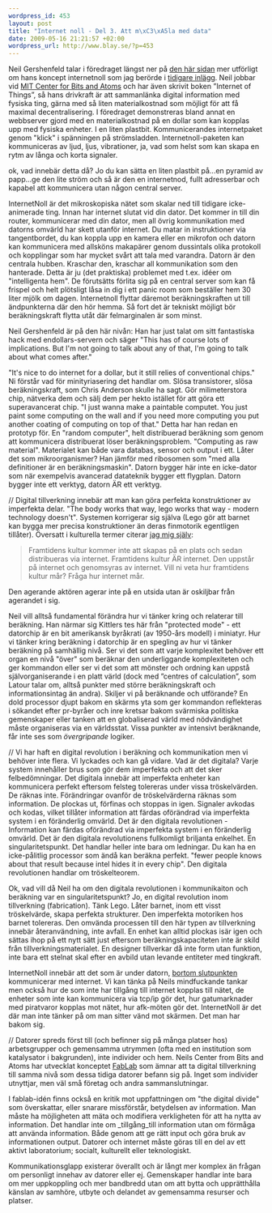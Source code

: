 ```yaml
--- 
wordpress_id: 453
layout: post
title: "Internet noll - Del 3. Att m\xC3\xA5la med data"
date: 2009-05-16 21:21:57 +02:00
wordpress_url: http://www.blay.se/?p=453
---
```

Neil Gershenfeld talar i föredraget längst ner på <a href="http://www.c-span.org/congress/digitalfuture.asp">den här sidan</a> mer utförligt om hans koncept internetnoll som jag berörde i <a href="http://www.blay.se/2009/05/05/internet-noll-del-2-fel-moln/">tidigare inlägg</a>. Neil jobbar vid <a href="http://cba.mit.edu/">MIT Center for Bits and Atoms</a> och har även skrivit boken ”Internet of Things”, så hans drivkraft är att sammanlänka digital information med fysiska ting, gärna med så liten materialkostnad som möjligt för att få maximal decentralisering. I föredraget demonstreras bland annat en webbserver gjord med en materialkostnad på en dollar som kan kopplas upp med fysiska enheter. I en liten plastbit. Kommunicerandes internetpaket genom "klick" i spänningen på strömsladden. Internetnoll-paketen kan kommuniceras av ljud, ljus, vibrationer, ja, vad som helst som kan skapa en rytm av långa och korta signaler.

ok, vad innebär detta då? Jo du kan sätta en liten plastbit på...en pyramid av papp...ge den lite ström och så är den en internetnod, fullt adresserbar och kapabel att kommunicera utan någon central server.

InternetNoll är det mikroskopiska nätet som skalar ned till tidigare icke-animerade ting. Innan har internet slutat vid din dator. Det kommer in till din router, kommunicerar med din dator, men all övrig kommunikation med datorns omvärld har skett utanför internet. Du matar in instruktioner via tangentbordet, du kan koppla upp en kamera eller en mikrofon och datorn kan kommunicera med allsköns makapärer genom dussintals olika protokoll och kopplingar som har mycket svårt att tala med varandra. Datorn är den centrala hubben. Kraschar den, kraschar all kommunikation som den hanterade. Detta är ju (det praktiska) problemet med t.ex. idéer om "intelligenta hem". De förutsätts förlita sig på en central server som kan få frispel och helt plötsligt låsa in dig i ett panic room som beställer hem 30 liter mjölk om dagen. Internetnoll flyttar däremot beräkningskraften ut till ändpunkterna där den hör hemma. Så fort det är tekniskt möjligt bör beräkningskraft flytta utåt där felmarginalen är som minst.

Neil Gershenfeld är på den här nivån: Han har just talat om sitt fantastiska hack med endollars-servern och säger "This has of course lots of implications. But I'm not going to talk about any of that, I'm going to talk about what comes after."

"It's nice to do internet for a dollar, but it still relies of conventional chips." Ni förstår vad för minityriasering det handlar om. Slösa transistorer, slösa beräkningskraft, som Chris Anderson skulle ha sagt. Gör milimeterstora chip, nätverka dem och sälj dem per hekto istället för att göra ett superavancerat chip.
"I just wanna make a paintable computet. You just paint some computing on the wall and if you need more computing you put another coating of computing on top of that." Detta har han redan en prototyp för. En "random computer", helt distribuerad beräkning som genom att kommunicera distribuerat löser beräkningsproblem. "Computing as raw material". Materialet kan både vara databas, sensor och output i ett. Låter det som mikroorganismer? Han jämför med ribosomen som "med alla definitioner är en beräkningsmaskin". Datorn bygger här inte en icke-dator som när exempelvis avancerad datateknik bygger ett flygplan. Datorn bygger inte ett verktyg, datorn ÄR ett verktyg.

//
Digital tillverkning innebär att man kan göra perfekta konstruktioner av imperfekta delar. "The body works that way, lego works that way - modern technology doesn't". Systemen korrigerar sig själva (Lego gör att barnet kan bygga mer precisa konstruktioner än deras finmotorik egentligen tillåter). Översatt i kulturella termer citerar <a href="http://www.blay.se/2009/04/27/om-internetreglering-debatten-pa-stockholms-universitet/">jag mig själv</a>:
<blockquote>Framtidens kultur kommer inte att skapas på en plats och sedan distribueras via internet. Framtidens kultur ÄR internet. Den uppstår på internet och genomsyras av internet. Vill ni veta hur framtidens kultur mår? Fråga hur internet mår.</blockquote>
Den agerande aktören agerar inte på en utsida utan är oskiljbar från agerandet i sig.

Neil vill alltså fundamental förändra hur vi tänker kring och relaterar till beräkning. Han närmar sig Kittlers tes här från "protected mode" - ett datorchip är en bit amerikansk byråkrati (av 1950-års modell) i miniatyr. Hur vi tänker kring beräkning i datorchip är en spegling av hur vi tänker beräkning på samhällig nivå. Ser vi det som att varje komplexitet behöver ett organ en nivå "över" som beräknar den underliggande komplexiteten och ger kommandon eller ser vi det som att mönster och ordning kan uppstå självorganiserande i en platt värld (dock med ”centres of calculation”, som Latour talar om, alltså punkter med större beräkningskraft och informationsintag än andra). Skiljer vi på beräknande och utförande? En dold processor djupt bakom en skärms yta som ger kommandon reflekteras i sökandet efter pr-byråer och inre kretsar bakom svärmiska politiska gemenskaper eller tanken att en globaliserad värld med nödvändighet måste organiseras via en världsstat. Vissa punkter av intensivt beräknande, får inte ses som _övergripande_ logiker.

//
Vi har haft en digital revolution i beräkning och kommunikation men vi behöver inte flera. Vi lyckades och kan gå vidare. Vad är det digitala? Varje system innehåller brus som gör dem imperfekta och att det sker felbedömningar. Det digitala innebär att imperfekta enheter kan kommunicera perfekt eftersom felsteg tolereras under vissa tröskelvärden. De räknas inte. Förändringar ovanför de tröskelvärderna räknas som information. De plockas ut, förfinas och stoppas in igen. Signaler avkodas och kodas, vilket tillåter information att färdas oförändrad via imperfekta system i en föränderlig omvärld. Det är den digitala revolutionen - Information kan färdas oförändrad via imperfekta system i en föränderlig omvärld. Det är den digitala revolutionens fullkomligt briljanta enkelhet. En singularitetspunkt. Det handlar heller inte bara om ledningar. Du kan ha en icke-pålitlig processor som ändå kan beräkna perfekt. "fewer people knows about that result because intel hides it in every chip". Den digitala revolutionen handlar om tröskelteorem.

Ok, vad vill då Neil ha om den digitala revolutionen i kommunikaiton och beräkning var en singularitetspunkt? Jo, en digital revolution inom tillverkning (fabrication). Tänk Lego. Låter barnet, inom ett visst tröskelvärde, skapa perfekta strukturer. Den imperfekta motoriken hos barnet tolereras. Den omvända processen till den här typen av tillverkning innebär återanvändning, inte avfall. En enhet kan alltid plockas isär igen och sättas ihop på ett nytt sätt just eftersom beräkningskapaciteten inte är skild från tillverkningsmaterialet. En designer tillverkar då inte form utan funktion, inte bara ett stelnat skal efter en avbild utan levande entiteter med tingkraft.

InternetNoll innebär att det som är under datorn, <a href="http://www.worldofends.com/">bortom slutpunkten</a> kommunicerar med internet. Vi kan tänka på Neils mindfuckande tankar men också hur de som inte har tillgång till internet kopplas till nätet, de enheter som inte kan kommunicera via tcp/ip gör det, hur gatumarknader med piratvaror kopplas mot nätet, hur afk-möten gör det. InternetNoll är det där man inte tänker på om man sitter vänd mot skärmen. Det man har bakom sig.

//
Datorer spreds först till (och befinner sig på många platser hos) arbetsgrupper och gemensamma utrymmen (ofta med en institution som katalysator i bakgrunden), inte individer och hem. Neils Center from Bits and Atoms har utvecklat konceptet <a href="http://fab.cba.mit.edu/">FabLab</a> som ämnar att ta digital tillverkning till samma nivå som dessa tidiga datorer befann sig på. Inget som individer utnyttjar, men väl små företag och andra sammanslutningar.

I fablab-idén finns också en kritik mot uppfattningen om "the digital divide" som överskattar, eller snarare missförstår, betydelsen av information. Man måste ha möjligheten att mäta och modifiera verkligheten för att ha nytta av information. Det handlar inte om _tillgång_till information utan om förmåga att använda information. Både genom att ge rätt input och göra bruk av informationen output. Datorer och internet måste göras till en del av ett aktivt laboratorium; socialt, kulturellt eller teknologiskt.

Kommunikationsglapp existerar överallt och är långt mer komplex än frågan om personligt innehav av datorer eller ej. Gemenskaper handlar inte bara om mer uppkoppling och mer bandbredd utan om att bytta och upprätthålla känslan av samhöre, utbyte och delandet av gemensamma resurser och platser.
